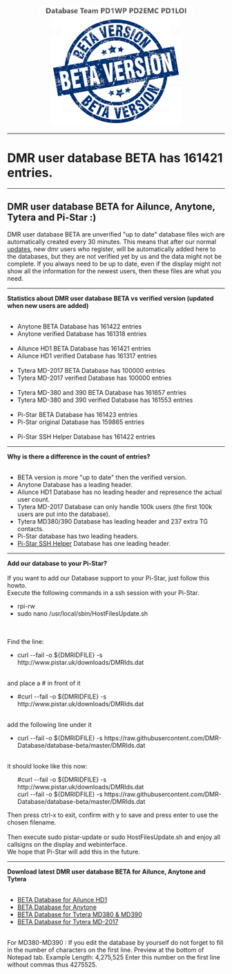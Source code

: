 <p align="center">
<a href="https://github.com/DMR-Database" target="_blank"><img src="img/BM-logo2.gif" width="360"></a>
<br>
<img src="img/BM-beta.jpg" width="300">
<br>
</p>
<hr>

<h1>DMR user database BETA has 161421 entries.
</h1>
<hr>
<h2 id="english">DMR user database <b>BETA</b> for Ailunce, Anytone, Tytera and Pi-Star :)</h2>
DMR user database BETA are unverified "up to date" database files wich are automatically created every 30 minutes. This means that after our normal <a href="https://github.com/dmr-database/database">updates</a>, new dmr users who register, will be automatically added here to the databases, but they are not verified yet by us and the data might not be complete. If you always need to be up to date, even if the display might not show all the information for the newest users, then these files are what you need.
<br>
<hr>
<b>Statistics about DMR user database BETA vs verified version (updated when new users are added)
<br>
<br>
</b>
<ul>
<li>Anytone BETA Database has 161422 entries<br>
<li>Anytone verified Database has 161318 entries<br><br>
<li>Ailunce HD1 BETA Database has 161421 entries<br>
<li>Ailunce HD1 verified Database has 161317 entries<br><br>
<li>Tytera MD-2017 BETA Database has 100000 entries<br>
<li>Tytera MD-2017 verified Database has 100000 entries<br><br>
<li>Tytera MD-380 and 390 BETA Database has 161657 entries<br>
<li>Tytera MD-380 and 390 verified Database has 161553 entries<br><br>
<li>Pi-Star BETA Database has 161423 entries<br>
<li>Pi-Star original Database has 159865 entries<br><br>
<li>Pi-Star SSH Helper Database has 161422 entries<br>
</ul>
<hr>
<b>Why is there a difference in the count of entries?</b><br>
<br><ul><li>BETA version is more "up to date" then the verified version.
<br><li>Anytone Database has a leading header.
<br><li>Ailunce HD1 Database has no leading header and represence the actual user count.
<br><li>Tytera MD-2017 Database can only handle 100k users (the first 100k users are put into the database).
<br><li>Tytera MD380/390 Database has leading header and 237 extra TG contacts.
<br><li>Pi-Star database has two leading headers.
<br><li><a href="https://github.com/wa1gov/Pistar-SSH-Helper">Pi-Star SSH Helper</a> Database has one leading header.</li>
</ul>
<hr>
<b>Add our database to your Pi-Star?</b><br>
<br>
If you want to add our Database support to your Pi-Star, just follow this howto.
<br>Execute the following commands in a ssh session with your Pi-Star.
<ul><li>rpi-rw
<li>sudo nano /usr/local/sbin/HostFilesUpdate.sh 
</ul></li>
<br><br>Find the line:
<ul><li>curl --fail -o ${DMRIDFILE} -s http://www.pistar.uk/downloads/DMRIds.dat
</li></ul>
<br>and place a # in front of it
<ul><li>#curl --fail -o ${DMRIDFILE} -s http://www.pistar.uk/downloads/DMRIds.dat
</li></ul>
<br>add the following line under it 
<ul><li>
curl --fail -o ${DMRIDFILE} -s https://raw.githubusercontent.com/DMR-Database/database-beta/master/DMRIds.dat
</ul></li>
<br>it should looke like this now:
<ul>
#curl --fail -o ${DMRIDFILE} -s http://www.pistar.uk/downloads/DMRIds.dat
<br>curl --fail -o ${DMRIDFILE} -s https://raw.githubusercontent.com/DMR-Database/database-beta/master/DMRIds.dat
</ul>
Then press ctrl-x to exit, confirm with y to save and press enter to use the chosen filename.
<br><br>
Then execute sudo pistar-update or sudo HostFilesUpdate.sh and enjoy all callsigns on the display and webinterface.
<br>
We hope that Pi-Star will add this in the future.
<hr>
<b>Download latest DMR user database BETA for Ailunce, Anytone and Tytera
</b>
<ul>
<br>
<li>
<a href="https://raw.githubusercontent.com/DMR-Database/database-beta/master/userhd.csv">BETA Database for Ailunce HD1</a>
</li>
<li>
<a href="https://raw.githubusercontent.com/DMR-Database/database-beta/master/userat.csv">BETA Database for Anytone</a>
</li>
<li>
<a href="https://github.com/DMR-Database/database-beta/raw/master/user.bin">BETA Database for Tytera MD380 & MD390</a>
</li>
<li>
<a href="https://raw.githubusercontent.com/DMR-Database/database-beta/master/usermd2017.csv">BETA Database for Tytera MD-2017</a>
</li>
</ul>
<br>
For MD380-MD390 : If you edit the database by yourself do not forget to fill in the number of characters on the first line. Preview at the bottom of Notepad tab. Example Length: 4,275,525 Enter this number on the first line without commas thus 4275525.
